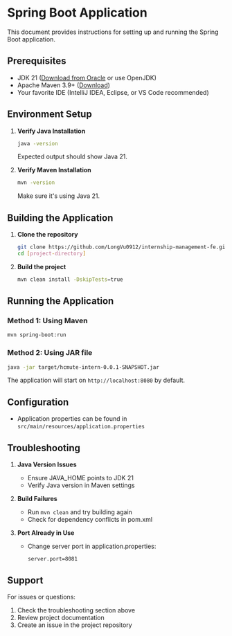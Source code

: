 # Spring Boot Application

This document provides instructions for setting up and running the Spring Boot application.

## Prerequisites

- JDK 21 ([Download from Oracle](https://www.oracle.com/java/technologies/downloads/#java21) or use OpenJDK)
- Apache Maven 3.9+ ([Download](https://maven.apache.org/download.cgi))
- Your favorite IDE (IntelliJ IDEA, Eclipse, or VS Code recommended)

## Environment Setup

1. **Verify Java Installation**
   ```bash
   java -version
   ```
   Expected output should show Java 21.

2. **Verify Maven Installation**
   ```bash
   mvn -version
   ```
   Make sure it's using Java 21.

## Building the Application

1. **Clone the repository**
   ```bash
   git clone https://github.com/LongVu0912/internship-management-fe.git
   cd [project-directory]
   ```

2. **Build the project**
   ```bash
   mvn clean install -DskipTests=true
   ```

## Running the Application

### Method 1: Using Maven
```bash
mvn spring-boot:run
```

### Method 2: Using JAR file
```bash
java -jar target/hcmute-intern-0.0.1-SNAPSHOT.jar
```

The application will start on `http://localhost:8080` by default.

## Configuration

- Application properties can be found in `src/main/resources/application.properties`

## Troubleshooting

1. **Java Version Issues**
   - Ensure JAVA_HOME points to JDK 21
   - Verify Java version in Maven settings

2. **Build Failures**
   - Run `mvn clean` and try building again
   - Check for dependency conflicts in pom.xml

3. **Port Already in Use**
   - Change server port in application.properties:
     ```properties
     server.port=8081
     ```


## Support

For issues or questions:
1. Check the troubleshooting section above
2. Review project documentation
3. Create an issue in the project repository

